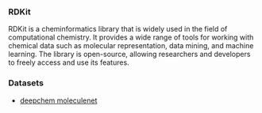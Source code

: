 ### RDKit
RDKit is a cheminformatics library that is widely used in the field of computational chemistry. It provides a wide range of tools for working with chemical data such as molecular representation, data mining, and machine learning. The library is open-source, allowing researchers and developers to freely access and use its features.


### Datasets
- [deepchem moleculenet](https://deepchem.readthedocs.io/en/latest/api_reference/moleculenet.html)
